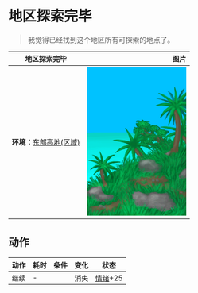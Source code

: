 # 地区探索完毕  
> 我觉得已经找到这个地区所有可探索的地点了。  
  
  地区探索完毕  |   图片   
 ----  |  ----:   
 **环境：**[东部高地(区域)](HighlandsEastern.md)  |  <img decoding="async" src="Sprite/Highlands.png" href="a.md" style="max-width:300px;max-height:300px;">   
  
## 动作  
动作  |  耗时  |  条件  |  变化  |  状态  
----  |  ----  |  ----  |  ----  |  ----  
继续<br>  |  -  |    |  消失  |  [情绪](Morale.md)+25  
